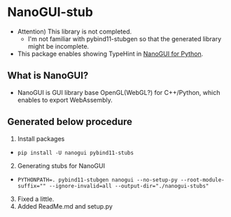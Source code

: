# NanoGUI-stub

- Attention) This library is not completed.
  - I'm not familiar with pybind11-stubgen so that the generated library might be incomplete.
- This package enables showing TypeHint in [NanoGUI for Python](https://github.com/mitsuba-renderer/nanogui).

## What is NanoGUI?

- NanoGUI is GUI library base OpenGL(WebGL?) for C++/Python, which enables to export WebAssembly.

## Generated below procedure

1. Install packages
  - `pip install -U nanogui pybind11-stubs`
2. Generating stubs for NanoGUI
  - `PYTHONPATH=. pybind11-stubgen nanogui --no-setup-py --root-module-suffix="" --ignore-invalid=all --output-dir="./nanogui-stubs"`
3. Fixed a little.
4. Added ReadMe.md and setup.py

